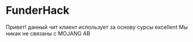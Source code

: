 # FunderHack
Привет! данный чит клиент использует за основу сурсы excellent 
Мы никак не связаны с MOJANG AB
